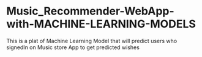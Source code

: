 # Music_Recommender-WebApp-with-MACHINE-LEARNING-MODELS
This is a plat of Machine Learning Model that will predict users who signedIn on Music store App to get predicted wishes
